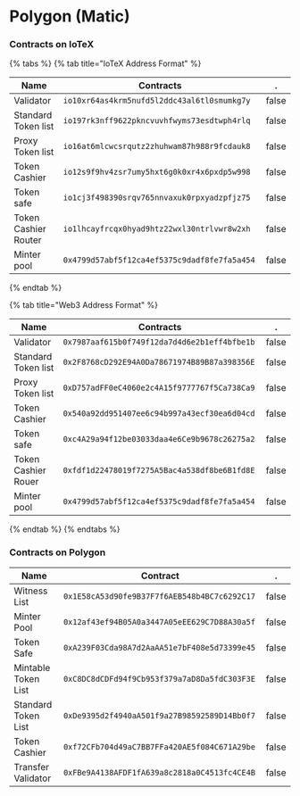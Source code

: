 # Polygon (Matic)

### Contracts on IoTeX

{% tabs %}
{% tab title="IoTeX Address Format" %}


<table><thead><tr><th width="212.37034895811334">Name</th><th width="464.887461637422">Contracts</th><th data-hidden data-type="checkbox">.</th></tr></thead><tbody><tr><td>Validator</td><td><code>io10xr64as4krm5nufd5l2ddc43al6tl0smumkg7y</code></td><td>false</td></tr><tr><td>Standard Token list</td><td><code>io197rk3nff9622pkncvuvhfwyms73esdtwph4rlq</code></td><td>false</td></tr><tr><td>Proxy Token list</td><td><code>io16at6mlcwcsrqutz2zhuhwam87h988r9fcdauk8</code></td><td>false</td></tr><tr><td>Token Cashier</td><td><code>io12s9f9hv4zsr7umy5hxt6g0k0xr4x6pxdp5w998</code></td><td>false</td></tr><tr><td>Token safe</td><td><code>io1cj3f498390srqv765nnvaxuk0rpxyadzpfjz75</code></td><td>false</td></tr><tr><td>Token Cashier Router</td><td><code>io1lhcayfrcqx0hyad9htz22wxl30ntrlvwr8w2xh</code></td><td>false</td></tr><tr><td>Minter pool</td><td><code>0x4799d57abf5f12ca4ef5375c9dadf8fe7fa5a454</code></td><td>false</td></tr></tbody></table>
{% endtab %}

{% tab title="Web3 Address Format" %}


<table><thead><tr><th width="216.4767534940814">Name</th><th width="490.70460038426626">Contracts</th><th data-hidden data-type="checkbox">.</th></tr></thead><tbody><tr><td>Validator</td><td><code>0x7987aaf615b0f749f12da7d4d6e2b1eff4bfbe1b</code></td><td>false</td></tr><tr><td>Standard Token list</td><td><code>0x2F8768cD292E94A0Da78671974B89B87a398356E</code></td><td>false</td></tr><tr><td>Proxy Token list</td><td><code>0xD757adFF0eC4060e2c4A15f9777767f5Ca738Ca9</code></td><td>false</td></tr><tr><td>Token Cashier</td><td><code>0x540a92dd951407ee6c94b997a43ecf30ea6d04cd</code></td><td>false</td></tr><tr><td>Token safe</td><td><code>0xc4A29a94f12be03033daa4e6Ce9b9678c26275a2</code></td><td>false</td></tr><tr><td>Token Cashier Rouer</td><td><code>0xfdf1d22478019f7275A5Bac4a538df8be6B1fd8E</code></td><td>false</td></tr><tr><td>Minter pool</td><td><code>0x4799d57abf5f12ca4ef5375c9dadf8fe7fa5a454</code></td><td>false</td></tr></tbody></table>
{% endtab %}
{% endtabs %}

### Contracts on Polygon

<table><thead><tr><th width="226">Name</th><th width="450.3333333333333">Contract</th><th data-hidden data-type="checkbox">.</th></tr></thead><tbody><tr><td>Witness List</td><td><code>0x1E58cA53d90fe9B37F7f6AEB548b4BC7c6292C17</code></td><td>false</td></tr><tr><td>Minter Pool</td><td><code>0x12af43ef94B05A0a3447A05eEE629C7D88A30a5f</code></td><td>false</td></tr><tr><td>Token Safe</td><td><code>0xA239F03Cda98A7d2AaAA51e7bF408e5d73399e45</code></td><td>false</td></tr><tr><td>Mintable Token List</td><td><code>0xC8DC8dCDFd94f9Cb953f379a7aD8Da5fdC303F3E</code></td><td>false</td></tr><tr><td>Standard Token List</td><td><code>0xDe9395d2f4940aA501f9a27B98592589D14Bb0f7</code></td><td>false</td></tr><tr><td>Token Cashier</td><td><code>0xf72CFb704d49aC7BB7FFa420AE5f084C671A29be</code></td><td>false</td></tr><tr><td>Transfer Validator</td><td><code>0xFBe9A4138AFDF1fA639a8c2818a0C4513fc4CE4B</code></td><td>false</td></tr></tbody></table>

